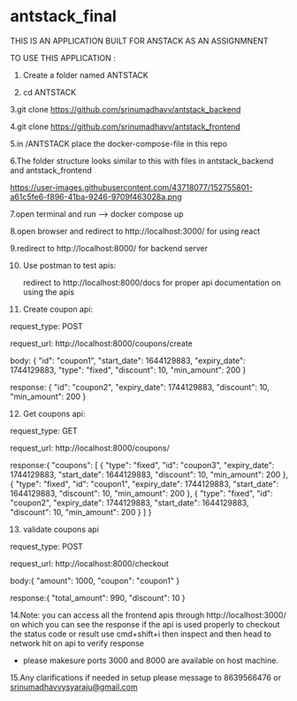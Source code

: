 # antstack_final

THIS IS AN APPLICATION BUILT FOR ANSTACK AS AN ASSIGNMNENT

TO USE THIS APPLICATION :

1. Create a folder named ANTSTACK

2. cd ANTSTACK

3.git clone https://github.com/srinumadhavv/antstack_backend

4.git clone https://github.com/srinumadhavv/antstack_frontend

5.in /ANTSTACK place the docker-compose-file in this repo 

6.The folder structure looks similar to this with files in antstack_backend and antstack_frontend

https://user-images.githubusercontent.com/43718077/152755801-a61c5fe6-f896-41ba-9246-9709f463028a.png
    
7.open terminal and run --> docker compose up

8.open browser and redirect to http://localhost:3000/ for using react 

9.redirect to http://localhost:8000/ for backend server

10. Use postman to test apis:

    redirect to http://localhost:8000/docs for proper api documentation on using the apis
    
11. Create coupon api:

request_type: POST

request_url: http://localhost:8000/coupons/create

body: {
  "id": "coupon1",
  "start_date": 1644129883,
  "expiry_date": 1744129883,
  "type": "fixed",
  "discount": 10,
  "min_amount": 200
}

response: {
    "id": "coupon2",
    "expiry_date": 1744129883,
    "discount": 10,
    "min_amount": 200
}

12. Get coupons api:

request_type: GET

request_url: http://localhost:8000/coupons/

response:{
    "coupons": [
        {
            "type": "fixed",
            "id": "coupon3",
            "expiry_date": 1744129883,
            "start_date": 1644129883,
            "discount": 10,
            "min_amount": 200
        },
        {
            "type": "fixed",
            "id": "coupon1",
            "expiry_date": 1744129883,
            "start_date": 1644129883,
            "discount": 10,
            "min_amount": 200
        },
        {
            "type": "fixed",
            "id": "coupon2",
            "expiry_date": 1744129883,
            "start_date": 1644129883,
            "discount": 10,
            "min_amount": 200
        }
    ]
}

13. validate coupons api

request_type: POST

request_url: http://localhost:8000/checkout

body:{
  "amount": 1000,
  "coupon": "coupon1"
}

response:{
    "total_amount": 990,
    "discount": 10
}

14.Note: you can access all the frontend apis through http://localhost:3000/ on which you can see the response if the api is used properly to checkout the status code or result use cmd+shift+i then inspect and then head to network hit on api to verify response 

 * please makesure ports 3000 and 8000 are available on host machine.

15.Any clarifications if needed in setup please message to 8639566476 or srinumadhavvysyaraju@gmail.com

